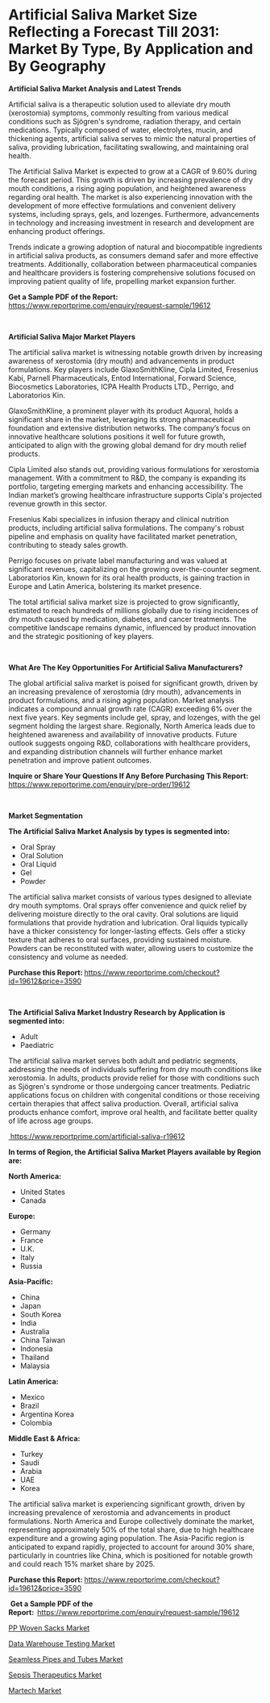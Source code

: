 <p><h1>Artificial Saliva Market Size Reflecting a Forecast Till 2031: Market By Type, By Application and By Geography</h1></p><p><strong>Artificial Saliva Market Analysis and Latest Trends</strong></p>
<p><p>Artificial saliva is a therapeutic solution used to alleviate dry mouth (xerostomia) symptoms, commonly resulting from various medical conditions such as Sjögren's syndrome, radiation therapy, and certain medications. Typically composed of water, electrolytes, mucin, and thickening agents, artificial saliva serves to mimic the natural properties of saliva, providing lubrication, facilitating swallowing, and maintaining oral health.</p><p>The Artificial Saliva Market is expected to grow at a CAGR of 9.60% during the forecast period. This growth is driven by increasing prevalence of dry mouth conditions, a rising aging population, and heightened awareness regarding oral health. The market is also experiencing innovation with the development of more effective formulations and convenient delivery systems, including sprays, gels, and lozenges. Furthermore, advancements in technology and increasing investment in research and development are enhancing product offerings. </p><p>Trends indicate a growing adoption of natural and biocompatible ingredients in artificial saliva products, as consumers demand safer and more effective treatments. Additionally, collaboration between pharmaceutical companies and healthcare providers is fostering comprehensive solutions focused on improving patient quality of life, propelling market expansion further.</p></p>
<p><strong>Get a Sample PDF of the Report:&nbsp;</strong> <a href="https://www.reportprime.com/enquiry/request-sample/19612?utm_campaign=62&utm_medium=2&utm_source=Github&utm_content=ia&utm_term=23112024&utm_id=artificial-saliva">https://www.reportprime.com/enquiry/request-sample/19612</a></p>
<p>&nbsp;</p>
<p><strong>Artificial Saliva Major Market Players</strong></p>
<p><p>The artificial saliva market is witnessing notable growth driven by increasing awareness of xerostomia (dry mouth) and advancements in product formulations. Key players include GlaxoSmithKline, Cipla Limited, Fresenius Kabi, Parnell Pharmaceuticals, Entod International, Forward Science, Biocosmetics Laboratories, ICPA Health Products LTD., Perrigo, and Laboratorios Kin.</p><p>GlaxoSmithKline, a prominent player with its product Aquoral, holds a significant share in the market, leveraging its strong pharmaceutical foundation and extensive distribution networks. The company’s focus on innovative healthcare solutions positions it well for future growth, anticipated to align with the growing global demand for dry mouth relief products.</p><p>Cipla Limited also stands out, providing various formulations for xerostomia management. With a commitment to R&D, the company is expanding its portfolio, targeting emerging markets and enhancing accessibility. The Indian market’s growing healthcare infrastructure supports Cipla's projected revenue growth in this sector.</p><p>Fresenius Kabi specializes in infusion therapy and clinical nutrition products, including artificial saliva formulations. The company's robust pipeline and emphasis on quality have facilitated market penetration, contributing to steady sales growth. </p><p>Perrigo focuses on private label manufacturing and was valued at significant revenues, capitalizing on the growing over-the-counter segment. Laboratorios Kin, known for its oral health products, is gaining traction in Europe and Latin America, bolstering its market presence.</p><p>The total artificial saliva market size is projected to grow significantly, estimated to reach hundreds of millions globally due to rising incidences of dry mouth caused by medication, diabetes, and cancer treatments. The competitive landscape remains dynamic, influenced by product innovation and the strategic positioning of key players.</p></p>
<p>&nbsp;</p>
<p><strong>What Are The Key Opportunities For Artificial Saliva Manufacturers?</strong></p>
<p><p>The global artificial saliva market is poised for significant growth, driven by an increasing prevalence of xerostomia (dry mouth), advancements in product formulations, and a rising aging population. Market analysis indicates a compound annual growth rate (CAGR) exceeding 6% over the next five years. Key segments include gel, spray, and lozenges, with the gel segment holding the largest share. Regionally, North America leads due to heightened awareness and availability of innovative products. Future outlook suggests ongoing R&D, collaborations with healthcare providers, and expanding distribution channels will further enhance market penetration and improve patient outcomes.</p></p>
<p><strong>Inquire or Share Your Questions If Any Before Purchasing This Report:</strong> <a href="https://www.reportprime.com/enquiry/pre-order/19612?utm_campaign=62&utm_medium=2&utm_source=Github&utm_content=ia&utm_term=23112024&utm_id=artificial-saliva">https://www.reportprime.com/enquiry/pre-order/19612</a></p>
<p>&nbsp;</p>
<p><strong>Market Segmentation</strong></p>
<p><strong>The Artificial Saliva Market Analysis by types is segmented into:</strong></p>
<p><ul><li>Oral Spray</li><li>Oral Solution</li><li>Oral Liquid</li><li>Gel</li><li>Powder</li></ul></p>
<p><p>The artificial saliva market consists of various types designed to alleviate dry mouth symptoms. Oral sprays offer convenience and quick relief by delivering moisture directly to the oral cavity. Oral solutions are liquid formulations that provide hydration and lubrication. Oral liquids typically have a thicker consistency for longer-lasting effects. Gels offer a sticky texture that adheres to oral surfaces, providing sustained moisture. Powders can be reconstituted with water, allowing users to customize the consistency and volume as needed.</p></p>
<p><strong>Purchase this Report:&nbsp;</strong><a href="https://www.reportprime.com/checkout?id=19612&price=3590&utm_campaign=62&utm_medium=2&utm_source=Github&utm_content=ia&utm_term=23112024&utm_id=artificial-saliva">https://www.reportprime.com/checkout?id=19612&price=3590</a></p>
<p>&nbsp;</p>
<p><strong>The Artificial Saliva Market Industry Research by Application is segmented into:</strong></p>
<p><ul><li>Adult</li><li>Paediatric</li></ul></p>
<p><p>The artificial saliva market serves both adult and pediatric segments, addressing the needs of individuals suffering from dry mouth conditions like xerostomia. In adults, products provide relief for those with conditions such as Sjögren's syndrome or those undergoing cancer treatments. Pediatric applications focus on children with congenital conditions or those receiving certain therapies that affect saliva production. Overall, artificial saliva products enhance comfort, improve oral health, and facilitate better quality of life across age groups.</p></p>
<p><a href="https://www.reportprime.com/artificial-saliva-r19612?utm_campaign=62&utm_medium=2&utm_source=Github&utm_content=ia&utm_term=23112024&utm_id=artificial-saliva">&nbsp;https://www.reportprime.com/artificial-saliva-r19612</a></p>
<p><strong>In terms of Region, the Artificial Saliva Market Players available by Region are:</strong></p>
<p>
    <p> <strong> North America: </strong>
        <ul>
            <li>United States</li>
            <li>Canada</li>
        </ul>
        </p> 
    <p> <strong> Europe: </strong>
        <ul>
            <li>Germany</li>
            <li>France</li>
            <li>U.K.</li>
            <li>Italy</li>
            <li>Russia</li>
        </ul>
        </p> 
    <p> <strong> Asia-Pacific: </strong>
        <ul>
            <li>China</li>
            <li>Japan</li>
            <li>South Korea</li>
            <li>India</li>
            <li>Australia</li>
            <li>China Taiwan</li>
            <li>Indonesia</li>
            <li>Thailand</li>
            <li>Malaysia</li>
        </ul>
        </p> 
    <p> <strong> Latin America: </strong>
        <ul>
            <li>Mexico</li>
            <li>Brazil</li>
            <li>Argentina Korea</li>
            <li>Colombia</li>
        </ul>
        </p> 
    <p> <strong> Middle East & Africa: </strong>
        <ul>
            <li>Turkey</li>
            <li>Saudi</li>
            <li>Arabia</li>
            <li>UAE</li>
            <li>Korea</li>
        </ul>
    </p>
    </p>
<p><p>The artificial saliva market is experiencing significant growth, driven by increasing prevalence of xerostomia and advancements in product formulations. North America and Europe collectively dominate the market, representing approximately 50% of the total share, due to high healthcare expenditure and a growing aging population. The Asia-Pacific region is anticipated to expand rapidly, projected to account for around 30% share, particularly in countries like China, which is positioned for notable growth and could reach 15% market share by 2025.</p></p>
<p><strong>Purchase this Report: </strong><a href="https://www.reportprime.com/checkout?id=19612&price=3590&utm_campaign=62&utm_medium=2&utm_source=Github&utm_content=ia&utm_term=23112024&utm_id=artificial-saliva">https://www.reportprime.com/checkout?id=19612&price=3590</a></p>
<p>&nbsp;<strong>Get a Sample PDF of the Report:&nbsp;&nbsp;</strong><a href="https://www.reportprime.com/enquiry/request-sample/19612?utm_campaign=62&utm_medium=2&utm_source=Github&utm_content=ia&utm_term=23112024&utm_id=artificial-saliva">https://www.reportprime.com/enquiry/request-sample/19612</a></p>
<p><strong></strong></p>
<p><p><a href="https://github.com/SanjidaMahmud54/Market-Research-Report-List-1/blob/main/pp-woven-sacks-market.md?utm_campaign=62&utm_medium=2&utm_source=Github&utm_content=ia&utm_term=23112024&utm_id=artificial-saliva">PP Woven Sacks Market</a></p><p><a href="https://issuu.com/reportprime-2/docs/data-warehouse-testing-market-size-_b8e70678f5b493?utm_campaign=62&utm_medium=2&utm_source=Github&utm_content=ia&utm_term=23112024&utm_id=artificial-saliva">Data Warehouse Testing Market</a></p><p><a href="https://www.linkedin.com/pulse/comprehensive-analysis-seamless-pipes-tubes-market-size-projected-z9fgc?utm_campaign=62&utm_medium=2&utm_source=Github&utm_content=ia&utm_term=23112024&utm_id=artificial-saliva">Seamless Pipes and Tubes Market</a></p><p><a href="https://www.linkedin.com/pulse/evaluating-current-future-growth-potential-sepsis-therapeutics-xue3c?utm_campaign=62&utm_medium=2&utm_source=Github&utm_content=ia&utm_term=23112024&utm_id=artificial-saliva">Sepsis Therapeutics Market</a></p><p><a href="https://issuu.com/reportprime-2/docs/martech-market-size-2030.pptx_943debe73981e2?utm_campaign=62&utm_medium=2&utm_source=Github&utm_content=ia&utm_term=23112024&utm_id=artificial-saliva">Martech Market</a></p></p>
